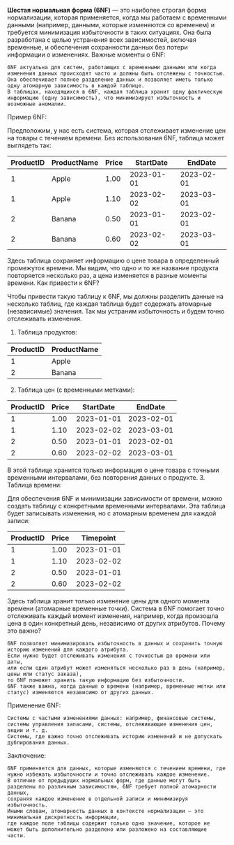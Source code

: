**Шестая нормальная форма (6NF)** — это наиболее строгая форма нормализации, которая применяется, когда мы работаем с временными данными (например, данными, которые изменяются со временем) и требуется минимизация избыточности в таких ситуациях. Она была разработана с целью устранения всех зависимостей, включая временные, и обеспечения сохранности данных без потери информации о изменениях.
Важные моменты о 6NF:

    6NF актуальна для систем, работающих с временными данными или когда изменения данных происходят часто и должны быть отслежены с точностью.
    Она обеспечивает полное разделение данных и позволяет иметь только одну атомарную зависимость в каждой таблице.
    В таблицах, находящихся в 6NF, каждая таблица хранит одну фактическую информацию (одну зависимость), что минимизирует избыточность и возможные аномалии.

Пример 6NF:

Предположим, у нас есть система, которая отслеживает изменение цен на товары с течением времени. Без использования 6NF, таблица может выглядеть так:

| ProductID | ProductName | Price  | StartDate  | EndDate    |
|-----------|-------------|--------|------------|------------|
| 1         | Apple       | 1.00   | 2023-01-01 | 2023-02-01 |
| 1         | Apple       | 1.10   | 2023-02-02 | 2023-03-01 |
| 2         | Banana      | 0.50   | 2023-01-01 | 2023-02-01 |
| 2         | Banana      | 0.60   | 2023-02-02 | 2023-03-01 |

Здесь таблица сохраняет информацию о цене товара в определенный промежуток времени. Мы видим, что одно и то же название продукта повторяется несколько раз, а цена изменяется в разные моменты времени.
Как привести к 6NF?

Чтобы привести такую таблицу к 6NF, мы должны разделить данные на несколько таблиц, где каждая таблица будет содержать атомарные (независимые) значения. Так мы устраним избыточность и будем точно отслеживать изменения.
1. Таблица продуктов:

| ProductID | ProductName |
|-----------|-------------|
| 1         | Apple       |
| 2         | Banana      |

2. Таблица цен (с временными метками):

| ProductID | Price  | StartDate  | EndDate    |
|-----------|--------|------------|------------|
| 1         | 1.00   | 2023-01-01 | 2023-02-01 |
| 1         | 1.10   | 2023-02-02 | 2023-03-01 |
| 2         | 0.50   | 2023-01-01 | 2023-02-01 |
| 2         | 0.60   | 2023-02-02 | 2023-03-01 |

В этой таблице хранится только информация о цене товара с точными временными интервалами, без повторения данных о продукте.
3. Таблица времени:

Для обеспечения 6NF и минимизации зависимости от времени, можно создать таблицу с конкретными временными интервалами. Эта таблица будет записывать изменения, но с атомарным временем для каждой записи:

| ProductID | Price  | Timepoint  |
|-----------|--------|------------|
| 1         | 1.00   | 2023-01-01 |
| 1         | 1.10   | 2023-02-02 |
| 2         | 0.50   | 2023-01-01 |
| 2         | 0.60   | 2023-02-02 |

Здесь таблица хранит только изменение цены для одного момента времени (атомарные временные точки). Система в 6NF помогает точно отслеживать каждый момент изменения, например, когда произошла цена в один конкретный день, независимо от других атрибутов.
Почему это важно?

    6NF позволяет минимизировать избыточность в данных и сохранить точную историю изменений для каждого атрибута.
    Если нужно будет отслеживать изменения с точностью до времени или даты, 
    или если один атрибут может изменяться несколько раз в день (например, цены или статус заказа), 
    то 6NF поможет хранить такую информацию без избыточности.
    6NF также важна, когда данные о времени (например, временные метки или статус) изменяются независимо от других данных.

Применение 6NF:

    Системы с частыми изменениями данных: например, финансовые системы, системы управления запасами, системы, отслеживающие изменения цен, акции и т. д.
    Системы, где важно точно отслеживать историю изменений и не допускать дублирования данных.

Заключение:

    6NF применяется для данных, которые изменяются с течением времени, где нужно избежать избыточности и точно отслеживать каждое изменение. 
    В отличие от предыдущих нормальных форм, где данные могут быть разделены по различным зависимостям, 6NF требует полной атомарности данных, 
    сохраняя каждое изменение в отдельной записи и минимизируя избыточность.
    Иными словам, атомарность данных в контексте нормализации — это минимальная дискретность информации, 
    где каждое поле таблицы содержит только одно значение, которое не может быть дополнительно разделено или разложено на составляющие части.
